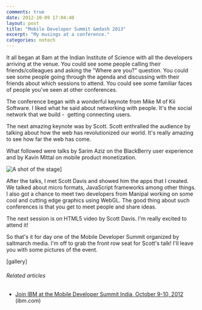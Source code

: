 ```yaml
---
comments: true
date: 2012-10-09 17:04:40
layout: post
title: "Mobile Developer Summit &mdash 2013"
excerpt: "My musings at a conference."
categories: notech
---
```


It all began at 8am at the Indian Institute of Science with all the developers arriving at the venue. You could see some people calling their friends/colleagues and asking the "Where are you?" question. You could see some people going through the agenda and discussing with their friends about which sessions to attend. You could see some familiar faces of people you've seen at other conferences.

The conference began with a wonderful keynote from Mike M of Kii Software. I liked what he said about networking with people. It's the social network that we build -  getting connecting users.

The next amazing keynote was by Scott. Scott enthralled the audience by talking about how the web has revolutionized our world. It's really amazing to see how far the web has come.

What followed were talks by Sarim Aziz on the BlackBerry user experience and by Kavin Mittal on mobile product monetization.

![A shot of the stage](http://rishabhsrao.files.wordpress.com/2012/10/img_20121009_094049_11.jpg)]

After the talks, I met Scott Davis and showed him the apps that I created. We talked about micro formats, JavaScript frameworks among other things. I also got a chance to meet two developers from Manipal working on some cool and cutting edge graphics using WebGL. The good thing about such conferences is that you get to meet people and share ideas.

The next session is on HTML5 video by Scott Davis. I'm really excited to attend it!

So that's it for day one of the Mobile Developer Summit organized by saltmarch media. I'm off to grab the front row seat for Scott's talk! I'll leave you with some pictures of the event.



[gallery]


###### Related articles






  * [Join IBM at the Mobile Developer Summit India, October 9-10, 2012](https://www.ibm.com/developerworks/mydeveloperworks/blogs/mobileblog/entry/join_ibm_at_the_mobile_developer_summit_india_october_9_10_201237) (ibm.com)


